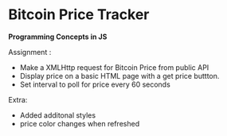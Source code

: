 # Bitcoin Price Tracker
**Programming Concepts in JS**

Assignment : 
 - Make a XMLHttp request for  Bitcoin Price from public API 
 - Display price on a basic HTML page with a get price buttton.
 - Set interval to poll for price every 60 seconds

Extra:
- Added additonal styles
- price color changes when refreshed
